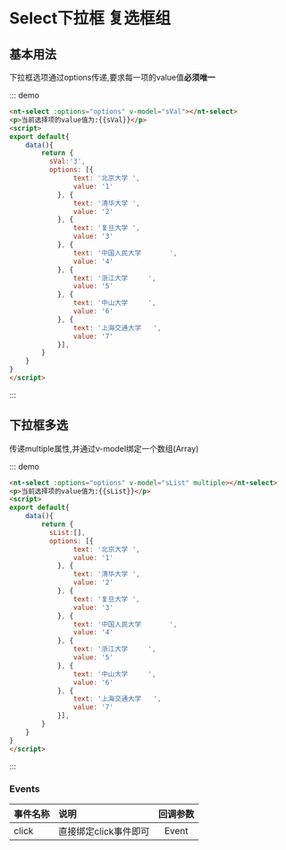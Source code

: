 <script>
export default{
    data(){
        return {
          sVal:3,
          sList:[1,3],
          options: [{
                text: '北京大学	',
                value: '1'
            }, {
                text: '清华大学	',
                value: '2'
            }, {
                text: '复旦大学	',
                value: '3'
            }, {
                text: '中国人民大学		',
                value: '4'
            }, {
                text: '浙江大学		',
                value: '5'
            }, {
                text: '中山大学		',
                value: '6'
            }, {
                text: '上海交通大学	',
                value: '7'
            }],
        }
    }
}
</script>


<style>
    p{
        font-size:14px;
    }
</style>
# Select下拉框 复选框组

## 基本用法

下拉框选项通过options传递,要求每一项的value值**必须唯一**

::: demo 
```html
<nt-select :options="options" v-model="sVal"></nt-select>
<p>当前选择项的value值为:{{sVal}}</p>
<script>
export default{
    data(){
        return {
          sVal:'3',
          options: [{
                text: '北京大学	',
                value: '1'
            }, {
                text: '清华大学	',
                value: '2'
            }, {
                text: '复旦大学	',
                value: '3'
            }, {
                text: '中国人民大学		',
                value: '4'
            }, {
                text: '浙江大学		',
                value: '5'
            }, {
                text: '中山大学		',
                value: '6'
            }, {
                text: '上海交通大学	',
                value: '7'
            }],
        }
    }
}
</script>


```
::: 

## 下拉框多选

传递multiple属性,并通过v-model绑定一个数组(Array)

::: demo 

```html
<nt-select :options="options" v-model="sList" multiple></nt-select>
<p>当前选择项的value值为:{{sList}}</p>
<script>
export default{
    data(){
        return {
          sList:[],
          options: [{
                text: '北京大学	',
                value: '1'
            }, {
                text: '清华大学	',
                value: '2'
            }, {
                text: '复旦大学	',
                value: '3'
            }, {
                text: '中国人民大学		',
                value: '4'
            }, {
                text: '浙江大学		',
                value: '5'
            }, {
                text: '中山大学		',
                value: '6'
            }, {
                text: '上海交通大学	',
                value: '7'
            }],
        }
    }
}
</script>


```

::: 


### Events

| 事件名称 | 说明     | 回调参数 |
| :------- | :------- | :------: |
| click  | 直接绑定click事件即可 |   Event     |
